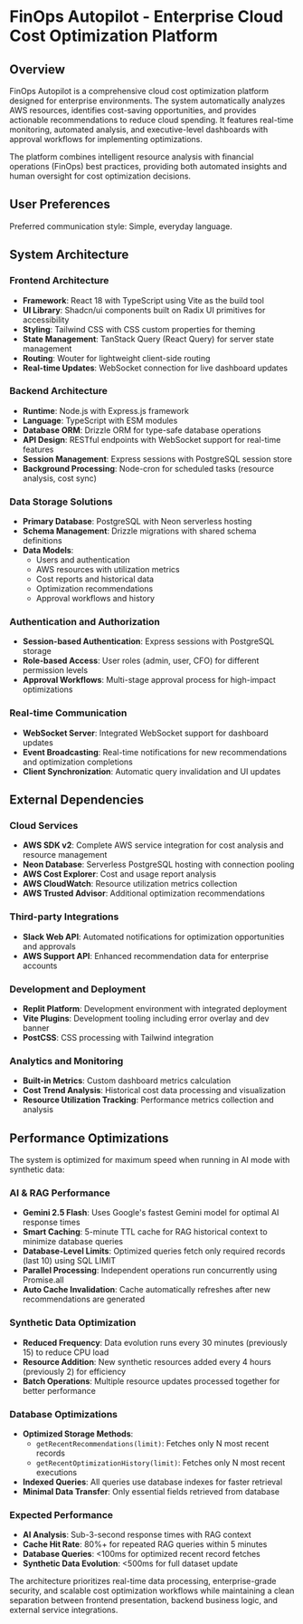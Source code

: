 # FinOps Autopilot - Enterprise Cloud Cost Optimization Platform

## Overview

FinOps Autopilot is a comprehensive cloud cost optimization platform designed for enterprise environments. The system automatically analyzes AWS resources, identifies cost-saving opportunities, and provides actionable recommendations to reduce cloud spending. It features real-time monitoring, automated analysis, and executive-level dashboards with approval workflows for implementing optimizations.

The platform combines intelligent resource analysis with financial operations (FinOps) best practices, providing both automated insights and human oversight for cost optimization decisions.

## User Preferences

Preferred communication style: Simple, everyday language.

## System Architecture

### Frontend Architecture
- **Framework**: React 18 with TypeScript using Vite as the build tool
- **UI Library**: Shadcn/ui components built on Radix UI primitives for accessibility
- **Styling**: Tailwind CSS with CSS custom properties for theming
- **State Management**: TanStack Query (React Query) for server state management
- **Routing**: Wouter for lightweight client-side routing
- **Real-time Updates**: WebSocket connection for live dashboard updates

### Backend Architecture
- **Runtime**: Node.js with Express.js framework
- **Language**: TypeScript with ESM modules
- **Database ORM**: Drizzle ORM for type-safe database operations
- **API Design**: RESTful endpoints with WebSocket support for real-time features
- **Session Management**: Express sessions with PostgreSQL session store
- **Background Processing**: Node-cron for scheduled tasks (resource analysis, cost sync)

### Data Storage Solutions
- **Primary Database**: PostgreSQL with Neon serverless hosting
- **Schema Management**: Drizzle migrations with shared schema definitions
- **Data Models**: 
  - Users and authentication
  - AWS resources with utilization metrics
  - Cost reports and historical data
  - Optimization recommendations
  - Approval workflows and history

### Authentication and Authorization
- **Session-based Authentication**: Express sessions with PostgreSQL storage
- **Role-based Access**: User roles (admin, user, CFO) for different permission levels
- **Approval Workflows**: Multi-stage approval process for high-impact optimizations

### Real-time Communication
- **WebSocket Server**: Integrated WebSocket support for dashboard updates
- **Event Broadcasting**: Real-time notifications for new recommendations and optimization completions
- **Client Synchronization**: Automatic query invalidation and UI updates

## External Dependencies

### Cloud Services
- **AWS SDK v2**: Complete AWS service integration for cost analysis and resource management
- **Neon Database**: Serverless PostgreSQL hosting with connection pooling
- **AWS Cost Explorer**: Cost and usage report analysis
- **AWS CloudWatch**: Resource utilization metrics collection
- **AWS Trusted Advisor**: Additional optimization recommendations

### Third-party Integrations
- **Slack Web API**: Automated notifications for optimization opportunities and approvals
- **AWS Support API**: Enhanced recommendation data for enterprise accounts

### Development and Deployment
- **Replit Platform**: Development environment with integrated deployment
- **Vite Plugins**: Development tooling including error overlay and dev banner
- **PostCSS**: CSS processing with Tailwind integration

### Analytics and Monitoring
- **Built-in Metrics**: Custom dashboard metrics calculation
- **Cost Trend Analysis**: Historical cost data processing and visualization
- **Resource Utilization Tracking**: Performance metrics collection and analysis

## Performance Optimizations

The system is optimized for maximum speed when running in AI mode with synthetic data:

### AI & RAG Performance
- **Gemini 2.5 Flash**: Uses Google's fastest Gemini model for optimal AI response times
- **Smart Caching**: 5-minute TTL cache for RAG historical context to minimize database queries
- **Database-Level Limits**: Optimized queries fetch only required records (last 10) using SQL LIMIT
- **Parallel Processing**: Independent operations run concurrently using Promise.all
- **Auto Cache Invalidation**: Cache automatically refreshes after new recommendations are generated

### Synthetic Data Optimization
- **Reduced Frequency**: Data evolution runs every 30 minutes (previously 15) to reduce CPU load
- **Resource Addition**: New synthetic resources added every 4 hours (previously 2) for efficiency
- **Batch Operations**: Multiple resource updates processed together for better performance

### Database Optimizations
- **Optimized Storage Methods**: 
  - `getRecentRecommendations(limit)`: Fetches only N most recent records
  - `getRecentOptimizationHistory(limit)`: Fetches only N most recent executions
- **Indexed Queries**: All queries use database indexes for faster retrieval
- **Minimal Data Transfer**: Only essential fields retrieved from database

### Expected Performance
- **AI Analysis**: Sub-3-second response times with RAG context
- **Cache Hit Rate**: 80%+ for repeated RAG queries within 5 minutes
- **Database Queries**: <100ms for optimized recent record fetches
- **Synthetic Data Evolution**: <500ms for full dataset update

The architecture prioritizes real-time data processing, enterprise-grade security, and scalable cost optimization workflows while maintaining a clean separation between frontend presentation, backend business logic, and external service integrations.